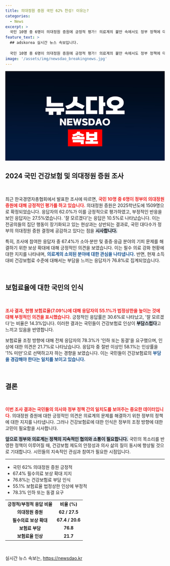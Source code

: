 ```yaml
---
title: 의대정원 증원 국민 62% 찬성! 이유는?
categories:
  - News
excerpt: >
  국민 10명 중 6명이 의대정원 증원에 긍정적 평가! 의료계의 불만 속에서도 정부 정책에 대한 지지가 높아, 필수의료 강화를 향한 반응도 긍정적이다. 과연 여론은 어디로 향할까?
feature_text: >
  ## adskorea 실시간 뉴스 속보입니다.

  국민 10명 중 6명이 의대정원 증원에 긍정적 평가! 의료계의 불만 속에서도 정부 정책에 대한 지지가 높아, 필수의료 강화를 향한 반응도 긍정적이다. 과연 여론은 어디로 향할까?
image: '/assets/img/newsdao_breakingnews.jpg'
---
```


<p><img src="/assets/img/newsdao_breakingnews.jpg" alt="adskorea 속보" /></p>

<h2 data-ke-size="size26">2024 국민 건강보험 및 의대정원 증원 조사</h2>

<p data-ke-size="size16">&nbsp;</p>

<p data-ke-size="size16">최근 한국경영자총협회에서 발표한 조사에 따르면, <b><span style="color: #ee2323;">국민 10명 중 6명이 정부의 의대정원 증원에 대해 긍정적인 평가를 하고 있습니다.</span></b> 의대정원 증원은 2025학년도에 1509명으로 확정되었습니다. 응답자의 62.0%가 이를 긍정적으로 평가하였고, 부정적인 반응을 보인 응답자는 27.5%였습니다. '잘 모르겠다'는 응답은 10.5%로 나타났습니다. 이는 전공의들의 집단 행동이 장기화되고 있는 현상과는 상반되는 결과로, 국민 대다수가 정부의 의대정원 증원 결정에 공감하고 있다는 점을 <b><span style="background-color: #21538527;">시사합니다.</span></b></p>

<p data-ke-size="size16">특히, 조사에 참여한 응답자 중 67.4%가 소아·분만 및 중증·응급 분야의 기피 문제를 해결하기 위한 보상 확대에 대해 긍정적인 의견을 보였습니다. 이는 필수 의료 강화 현황에 대한 지지를 나타내며, <b><span style="color: #1a5490;">의료계의 소외된 분야에 대한 관심을 나타냅니다.</span></b> 반면, 현재 소득 대비 건강보험료 수준에 대해서는 부담을 느끼는 응답자가 76.8%로 집계되었습니다.</p>

<p data-ke-size="size16">&nbsp;</p>

<h2 data-ke-size="size26">보험료율에 대한 국민의 인식</h2>

<p data-ke-size="size16">&nbsp;</p>

<p data-ke-size="size16"><b><span style="color: #ee2323;">조사 결과, 현행 보험료율(7.09%)에 대해 응답자의 55.1%가 법정상한을 높이는 것에 대해 부정적인 의견을 표시했습니다.</span></b> 긍정적인 응답률은 30.6%로 나타났고, '잘 모르겠다'는 비율은 14.3%입니다. 이러한 결과는 국민들이 건강보험료 인상이 <b><span style="background-color: #21538527;">부담스럽다</span></b>고 느끼고 있음을 반영합니다.</p>

<p data-ke-size="size16">보험료율 조정 방향에 대해 전체 응답자의 78.3%가 '인하 또는 동결'을 요구했으며, 인상에 대한 의견은 21.7%로 나타났습니다. 응답자 중 절반 이상인 58.1%는 인상률을 '1% 미만'으로 선택하고자 하는 경향을 보였습니다. 이는 국민들이 건강보험료의 <b><span style="color: #1a5490;">부담을 경감해야 한다는 일치를 보이고 있습니다.</span></b></p>

<p data-ke-size="size16">&nbsp;</p>

<h2 data-ke-size="size26">결론</h2>

<p data-ke-size="size16">&nbsp;</p>

<p data-ke-size="size16"><b><span style="color: #ee2323;">이번 조사 결과는 국민들의 의사와 정부 정책 간의 일치도를 보여주는 중요한 데이터입니다.</span></b> 의대정원 증원에 대한 긍정적인 의견은 의료계의 문제를 해결하기 위한 정부의 정책에 대한 지지를 나타냅니다. 그러나 건강보험료에 대한 인식은 정부의 조정 방향에 대한 고민이 필요함을 시사합니다.</p>

<p data-ke-size="size16"><b><span style="background-color: #21538527;">앞으로 정부와 의료계는 정책의 지속적인 협의와 소통이 필요합니다.</span></b> 국민의 목소리를 반영한 정책이 이루어질 때, 건강보험 제도의 안정성과 의사 삶의 질이 동시에 향상될 것으로 기대합니다. 시민들의 지속적인 관심과 참여가 필요한 시점입니다.</p>

<p data-ke-size="size16"></p>

<hr/>

<ul>
<li>국민 62% 의대정원 증원 긍정적</li>
<li>67.4% 필수의료 보상 확대 지지</li>
<li>76.8%는 건강보험료 부담 인식</li>
<li>55.1% 보험료율 법정상한 인상에 부정적</li>
<li>78.3% 인하 또는 동결 요구</li>
</ul>

<table style="width: 100%;">
<tr>
<td style="text-align: center; height: 17px;"><b>긍정적/부정적 응답 비율</b></td>
<td style="text-align: center; height: 17px;"><b>비율 (%)</b></td>
</tr>
<tr>
<td style="text-align: center; height: 17px;"><b>의대정원 증원</b></td>
<td style="text-align: center; height: 17px;"><b>62 / 27.5</b></td>
</tr>
<tr>
<td style="text-align: center; height: 17px;"><b>필수의료 보상 확대</b></td>
<td style="text-align: center; height: 17px;"><b>67.4 / 20.6</b></td>
</tr>
<tr>
<td style="text-align: center; height: 17px;"><b>보험료 부담</b></td>
<td style="text-align: center; height: 17px;"><b>76.8</b></td>
</tr>
<tr>
<td style="text-align: center; height: 17px;"><b>보험료율 인상</b></td>
<td style="text-align: center; height: 17px;"><b>21.7</b></td>
</tr>
</table>

<p data-ke-size="size16"></p> 

<p data-ke-size="size16">&nbsp;</p>
실시간 뉴스 속보는, <a href="https://newsdao.kr" rel="dofollow">https://newsdao.kr</a>


